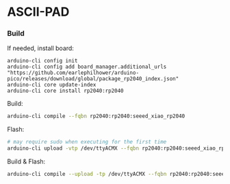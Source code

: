 # ASCII-PAD

### Build
If needed, install board:
```
arduino-cli config init
arduino-cli config add board_manager.additional_urls "https://github.com/earlephilhower/arduino-pico/releases/download/global/package_rp2040_index.json"
arduino-cli core update-index
arduino-cli core install rp2040:rp2040
```

Build:
```sh
arduino-cli compile --fqbn rp2040:rp2040:seeed_xiao_rp2040
```

Flash:
```sh
# may require sudo when executing for the first time
arduino-cli upload -vtp /dev/ttyACMX --fqbn rp2040:rp2040:seeed_xiao_rp2040
```

Build & Flash:
```sh
arduino-cli compile --upload -tp /dev/ttyACMX --fqbn rp2040:rp2040:seeed_xiao_rp2040
```

